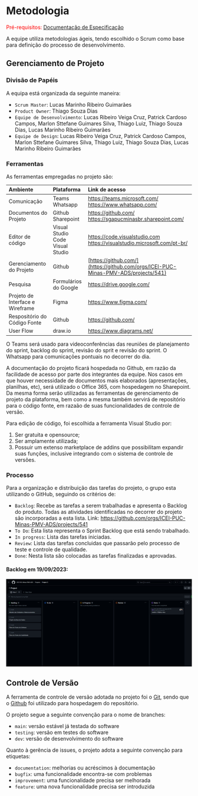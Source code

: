 
# Metodologia

<span style="color:red">Pré-requisitos: <a href="2-Especificação do Projeto.md"> Documentação de Especificação</a></span>

A equipe utiliza metodologias ágeis, tendo escolhido o Scrum como base para definição do processo de desenvolvimento.

## Gerenciamento de Projeto

### Divisão de Papéis

A equipa está organizada da seguinte maneira:
- `Scrum Master`: Lucas Marinho Ribeiro Guimarães
- `Product Owner`: Thiago Souza Dias
- `Equipe de Desenvolvimento`: Lucas Ribeiro Veiga Cruz, Patrick Cardoso Campos, Marlon Sttefane Guimares Silva, Thiago Luiz, Thiago Souza Dias, Lucas Marinho Ribeiro Guimarães
- `Equipe de Design`: Lucas Ribeiro Veiga Cruz, Patrick Cardoso Campos, Marlon Sttefane Guimares Silva, Thiago Luiz, Thiago Souza Dias, Lucas Marinho Ribeiro Guimarães
 
### Ferramentas

As ferramentas empregadas no projeto são:

| **Ambiente** | **Plataforma** | **Link de acesso** |
|:----|:---|:-----|
| Comunicação | Teams <br> Whatsapp | https://teams.microsoft.com/ <br> https://www.whatsapp.com/ |
| Documentos do Projeto | Github <br> Sharepoint | https://github.com/ <br> https://sgapucminasbr.sharepoint.com/ |
| Editor de código | Visual Studio Code <br> Visual Studio | https://code.visualstudio.com <br> https://visualstudio.microsoft.com/pt-br/ |
| Gerenciamento do Projeto | Github | [https://github.com/](https://github.com/orgs/ICEI-PUC-Minas-PMV-ADS/projects/541) |
| Pesquisa | Formulários do Google | https://drive.google.com/ |
| Projeto de Interface e Wireframe | Figma | https://www.figma.com/ |
| Respositório do Código Fonte | Github | https://github.com/ |
| User Flow | draw.io | https://www.diagrams.net/ |

O Teams será usado para videoconferências das reuniões de planejamento do sprint, backlog do sprint, revisão do sprit e revisão do sprint. O Whatsapp para comunicações pontuais no decorrer do dia.

A documentação do projeto ficará hospedada no Github, em razão da facilidade de acesso por parte dos integrantes da equipe. Nos casos em que houver necessidade de documentos mais elaborados (apresentações, planilhas, etc), será utilizado o Office 365, com hospedagem no Sharepoint. Da mesma forma serão utilizadas as ferramentas de gerenciamento de projeto da plataforma, bem como a mesma também servirá de repositório para o código fonte, em razaão de suas funcionalidades de controle de versão.

Para edição de código, foi escolhida a ferramenta Visual Studio por: 
1) Ser gratuita e opensource;
2) Ser amplamente  utilizada;
3) Possuir um extenso marketplace de addins que possibilitam expandir suas funções, inclusive integrando com o sistema de controle de versões.

### Processo

Para a organização e distribuição das tarefas do projeto, o grupo esta utilizando o GitHub, seguindo os critérios de:
- `Backlog`: Recebe as tarefas a serem trabalhadas e apresenta o Backlog do produto. Todas as atividades identificadas no decorrer do projeto são incorporadas a esta lista.
  Link: https://github.com/orgs/ICEI-PUC-Minas-PMV-ADS/projects/541
- `To Do`: Esta lista representa o Sprint Backlog que está sendo trabalhado.
- `In progress`: Lista das tarefas iniciadas.
- `Review`: Lista das tarefas concluidas que passarão pelo processo de teste e controle de qualidade.
- `Done`: Nesta lista são colocadas as tarefas finalizadas e aprovadas.

#### Backlog em 19/09/2023:

<img src="img/project-backlogs.png">

## Controle de Versão

A ferramenta de controle de versão adotada no projeto foi o [Git](https://git-scm.com/), sendo que o [Github](https://github.com) foi utilizado para hospedagem do repositório.

O projeto segue a seguinte convenção para o nome de branches:

- `main`: versão estável já testada do software
- `testing`: versão em testes do software
- `dev`: versão de desenvolvimento do software

Quanto à gerência de issues, o projeto adota a seguinte convenção para etiquetas:

- `documentation`: melhorias ou acréscimos à documentação
- `bugfix`: uma funcionalidade encontra-se com problemas
- `improvement`: uma funcionalidade precisa ser melhorada
- `feature`: uma nova funcionalidade precisa ser introduzida
